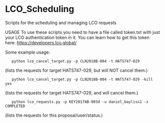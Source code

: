 # LCO_Scheduling
Scripts for the scheduling and managing LCO requests

USAGE
To use these scripts you need to have a file called token.txt with just your LCO authentication token in it.  You can learn how to get this token here:
https://developers.lco.global/

Some example usage:

       python lco_cancel_target.py -p CLN2018B-004 -t HATS747-029
(lists the requests for target HATS747-029, but will NOT cancel them.)       

       python lco_cancel_target.py -p CLN2018B-004 -t HATS747-029 -kill yes
(lists the requests for target HATS747-029, and will cancel them.)       

       python lco_requests.py -p KEY2017AB-003d -u daniel_bayliss1 -s COMPLETED
(lists the requests for this proposal/user/status.)       

